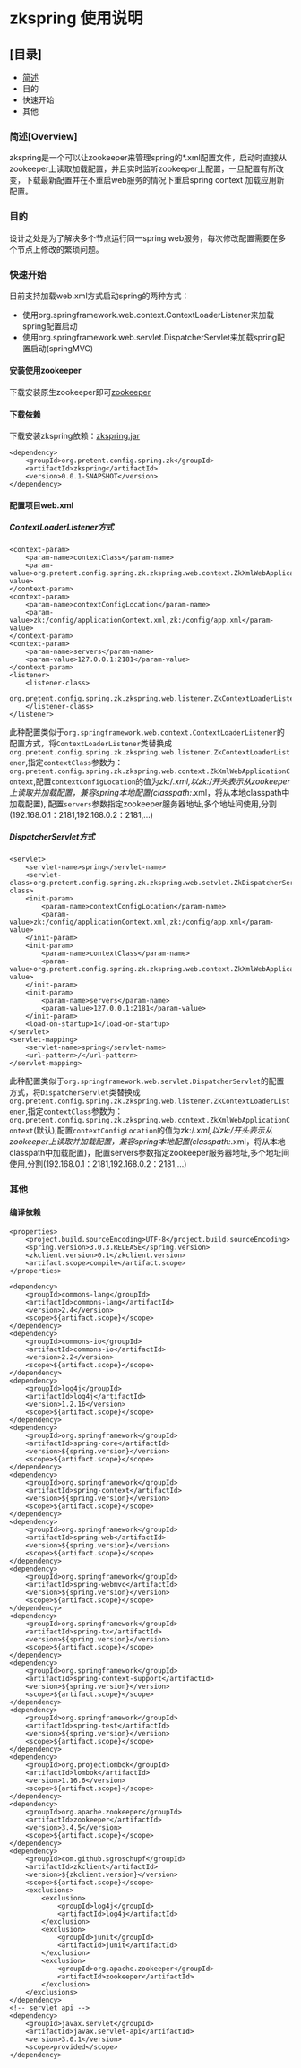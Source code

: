 # zkspring 使用说明

## [目录]

* [简述](Overview)
* 目的
* 快速开始
* 其他

### 简述[Overview]
zkspring是一个可以让zookeeper来管理spring的*.xml配置文件，启动时直接从zookeeper上读取加载配置，并且实时监听zookeeper上配置，一旦配置有所改变，下载最新配置并在不重启web服务的情况下重启spring context 加载应用新配置。

### 目的
设计之处是为了解决多个节点运行同一spring web服务，每次修改配置需要在多个节点上修改的繁琐问题。

### 快速开始
目前支持加载web.xml方式启动spring的两种方式：

* 使用org.springframework.web.context.ContextLoaderListener来加载spring配置启动
* 使用org.springframework.web.servlet.DispatcherServlet来加载spring配置启动(springMVC)

#### 安装使用zookeeper

下载安装原生zookeeper即可[zookeeper](http://zookeeper.apache.org)

#### 下载依赖

下载安装zkspring依赖：[zkspring.jar](../bin/zkspring-0.0.1-SNAPSHOT.jar)
```
<dependency>
	<groupId>org.pretent.config.spring.zk</groupId>
	<artifactId>zkspring</artifactId>
	<version>0.0.1-SNAPSHOT</version>
</dependency>
```

#### 配置项目web.xml

##### ContextLoaderListener方式

```
<context-param>
    <param-name>contextClass</param-name>
    <param-value>org.pretent.config.spring.zk.zkspring.web.context.ZkXmlWebApplicationContext</param-value>
</context-param>
<context-param>
    <param-name>contextConfigLocation</param-name>
    <param-value>zk:/config/applicationContext.xml,zk:/config/app.xml</param-value>
</context-param>
<context-param>
    <param-name>servers</param-name>
    <param-value>127.0.0.1:2181</param-value>
</context-param>
<listener>
    <listener-class>
        org.pretent.config.spring.zk.zkspring.web.listener.ZkContextLoaderListener
    </listener-class>
</listener>
```
此种配置类似于`org.springframework.web.context.ContextLoaderListener`的配置方式，将`ContextLoaderListener`类替换成`org.pretent.config.spring.zk.zkspring.web.listener.ZkContextLoaderListener`,指定`contextClass`参数为：`org.pretent.config.spring.zk.zkspring.web.context.ZkXmlWebApplicationContext`,配置`contextConfigLocation`的值为zk:/*.xml,以zk:/开头表示从zookeeper上读取并加载配置，兼容spring本地配置(classpath:*.xml，将从本地classpath中加载配置),
配置`servers`参数指定zookeeper服务器地址,多个地址间使用,分割(192.168.0.1：2181,192.168.0.2：2181,...)

##### DispatcherServlet方式

```
<servlet>
    <servlet-name>spring</servlet-name>
    <servlet-class>org.pretent.config.spring.zk.zkspring.web.setvlet.ZkDispatcherServlet</servlet-class>
    <init-param>
        <param-name>contextConfigLocation</param-name>
        <param-value>zk:/config/applicationContext.xml,zk:/config/app.xml</param-value>
    </init-param>
    <init-param>
        <param-name>contextClass</param-name>
        <param-value>org.pretent.config.spring.zk.zkspring.web.context.ZkXmlWebApplicationContext</param-value>
    </init-param>
	<init-param>
		<param-name>servers</param-name>
		<param-value>127.0.0.1:2181</param-value>
	</init-param>
    <load-on-startup>1</load-on-startup>
</servlet>
<servlet-mapping>
    <servlet-name>spring</servlet-name>
    <url-pattern>/</url-pattern>
</servlet-mapping>
```

此种配置类似于`org.springframework.web.servlet.DispatcherServlet`的配置方式，将`DispatcherServlet`类替换成`org.pretent.config.spring.zk.zkspring.web.listener.ZkContextLoaderListener`,指定`contextClass`参数为：`org.pretent.config.spring.zk.zkspring.web.context.ZkXmlWebApplicationContext`(默认),配置`contextConfigLocation`的值为zk:/*.xml,以zk:/开头表示从zookeeper上读取并加载配置，兼容spring本地配置(classpath:*.xml，将从本地classpath中加载配置)，配置servers参数指定zookeeper服务器地址,多个地址间使用,分割(192.168.0.1：2181,192.168.0.2：2181,...)

### 其他

#### 编译依赖
```
<properties>
	<project.build.sourceEncoding>UTF-8</project.build.sourceEncoding>
	<spring.version>3.0.3.RELEASE</spring.version>
	<zkclient.version>0.1</zkclient.version>
	<artifact.scope>compile</artifact.scope>
</properties>

<dependency>
	<groupId>commons-lang</groupId>
	<artifactId>commons-lang</artifactId>
	<version>2.4</version>
	<scope>${artifact.scope}</scope>
</dependency>
<dependency>
	<groupId>commons-io</groupId>
	<artifactId>commons-io</artifactId>
	<version>2.2</version>
	<scope>${artifact.scope}</scope>
</dependency>
<dependency>
	<groupId>log4j</groupId>
	<artifactId>log4j</artifactId>
	<version>1.2.16</version>
	<scope>${artifact.scope}</scope>
</dependency>
<dependency>
	<groupId>org.springframework</groupId>
	<artifactId>spring-core</artifactId>
	<version>${spring.version}</version>
	<scope>${artifact.scope}</scope>
</dependency>
<dependency>
	<groupId>org.springframework</groupId>
	<artifactId>spring-context</artifactId>
	<version>${spring.version}</version>
	<scope>${artifact.scope}</scope>
</dependency>
<dependency>
	<groupId>org.springframework</groupId>
	<artifactId>spring-web</artifactId>
	<version>${spring.version}</version>
	<scope>${artifact.scope}</scope>
</dependency>
<dependency>
	<groupId>org.springframework</groupId>
	<artifactId>spring-webmvc</artifactId>
	<version>${spring.version}</version>
	<scope>${artifact.scope}</scope>
</dependency>
<dependency>
	<groupId>org.springframework</groupId>
	<artifactId>spring-tx</artifactId>
	<version>${spring.version}</version>
	<scope>${artifact.scope}</scope>
</dependency>
<dependency>
	<groupId>org.springframework</groupId>
	<artifactId>spring-context-support</artifactId>
	<version>${spring.version}</version>
	<scope>${artifact.scope}</scope>
</dependency>
<dependency>
	<groupId>org.springframework</groupId>
	<artifactId>spring-test</artifactId>
	<version>${spring.version}</version>
	<scope>${artifact.scope}</scope>
</dependency>
<dependency>
	<groupId>org.projectlombok</groupId>
	<artifactId>lombok</artifactId>
	<version>1.16.6</version>
	<scope>${artifact.scope}</scope>
</dependency>
<dependency>
	<groupId>org.apache.zookeeper</groupId>
	<artifactId>zookeeper</artifactId>
	<version>3.4.5</version>
	<scope>${artifact.scope}</scope>
</dependency>
<dependency>
	<groupId>com.github.sgroschupf</groupId>
	<artifactId>zkclient</artifactId>
	<version>${zkclient.version}</version>
	<scope>${artifact.scope}</scope>
	<exclusions>
		<exclusion>
			<groupId>log4j</groupId>
			<artifactId>log4j</artifactId>
		</exclusion>
		<exclusion>
			<groupId>junit</groupId>
			<artifactId>junit</artifactId>
		</exclusion>
		<exclusion>
			<groupId>org.apache.zookeeper</groupId>
			<artifactId>zookeeper</artifactId>
		</exclusion>
	</exclusions>
</dependency>
<!-- servlet api -->
<dependency>
	<groupId>javax.servlet</groupId>
	<artifactId>javax.servlet-api</artifactId>
	<version>3.0.1</version>
	<scope>provided</scope>
</dependency>
```




